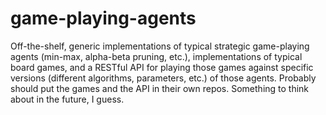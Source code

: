 # game-playing-agents
Off-the-shelf, generic implementations of typical strategic game-playing agents (min-max, alpha-beta pruning, etc.), implementations of typical board games, and a RESTful API for playing those games against specific versions (different algorithms, parameters, etc.) of those agents. Probably should put the games and the API in their own repos. Something to think about in the future, I guess.

